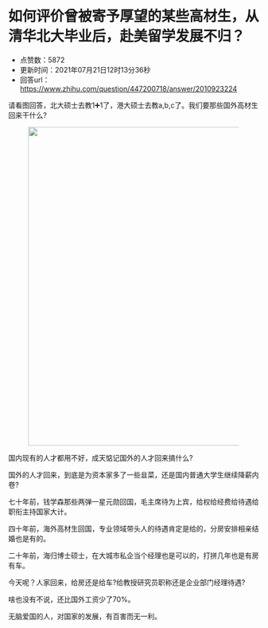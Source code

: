 # 如何评价曾被寄予厚望的某些高材生，从清华北大毕业后，赴美留学发展不归？
- 点赞数：5872
- 更新时间：2021年07月21日12时13分36秒
- 回答url：https://www.zhihu.com/question/447200718/answer/2010923224
<body>
 <p data-pid="SVC097Z_">请看图回答，北大硕士去教1➕1了，港大硕士去教a,b,c了。我们要那些国外高材生回来干什么?</p>
 <figure data-size="normal">
  <img src="https://picx.zhimg.com/50/v2-6ad68ced30677b191c84894c93a1b008_720w.jpg?source=1940ef5c" data-rawwidth="640" data-rawheight="803" data-size="normal" data-original-token="v2-c435d5c3fd970938e2f29898478be5bf" data-default-watermark-src="https://picx.zhimg.com/50/v2-374b70fb7bda75678f7879a42c5e9e69_720w.jpg?source=1940ef5c" class="origin_image zh-lightbox-thumb" width="640" data-original="https://picx.zhimg.com/v2-6ad68ced30677b191c84894c93a1b008_r.jpg?source=1940ef5c">
 </figure>
 <p data-pid="vIrlfT6l">国内现有的人才都用不好，成天惦记国外的人才回来搞什么?</p>
 <p data-pid="UiaZG7Yi">国外的人才回来，到底是为资本家多了一些韭菜，还是国内普通大学生继续降薪内卷?</p>
 <p data-pid="jRy-EiTA">七十年前，钱学森那些两弹一星元勋回国，毛主席待为上宾，给权给经费给待遇给职衔主持国家大计。</p>
 <p data-pid="NG7R9A9U">四十年前，海外高材生回国，专业领域带头人的待遇肯定是给的，分房安排相亲结婚也是有的。</p>
 <p data-pid="4qV2PaSf">二十年前，海归博士硕士，在大城市私企当个经理也是可以的，打拼几年也是有房有车。</p>
 <p data-pid="7wGS0P5u">今天呢？人家回来，给房还是给车?给教授研究员职称还是企业部门经理待遇?</p>
 <p data-pid="Br0oMZkl">啥也没有不说，还比国外工资少了70%。</p>
 <p data-pid="uWDiUQnG">无脑爱国的人，对国家的发展，有百害而无一利。</p>
</body>